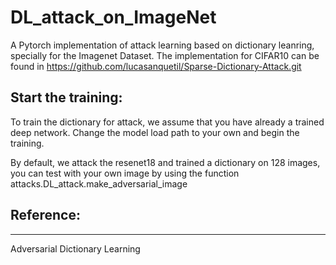 # DL_attack_on_ImageNet

A Pytorch implementation of attack learning based on dictionary leanring, specially for the Imagenet Dataset. The implementation for CIFAR10 can be found in https://github.com/lucasanquetil/Sparse-Dictionary-Attack.git


## Start the training:
To train the dictionary for attack, we assume that you have already a trained deep network. Change the model load path to your own and begin the training.

By default, we attack the resenet18 and trained a dictionary on 128 images, you can test with your own image by using the function attacks.DL_attack.make_adversarial_image


## Reference:
__________________________________
Adversarial Dictionary Learning




